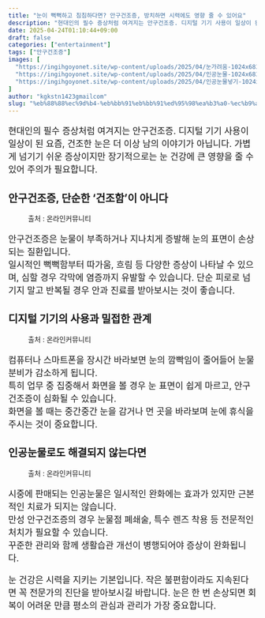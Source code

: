 ```yaml
---
title: "눈이 뻑뻑하고 침침하다면? 안구건조증, 방치하면 시력에도 영향 줄 수 있어요"
description: "현대인의 필수 증상처럼 여겨지는 안구건조증. 디지털 기기 사용이 일상이 된 요즘, 건조한 눈은 더 이상 남의 이야기가 아닙니다. 가볍게 넘기기 쉬운 증상이지만 장기적으로는 눈 건강에 큰 영향을 줄 수 있어 주의가 필요합니다."
date: 2025-04-24T01:10:44+09:00
draft: false
categories: ["entertainment"]
tags: ["안구건조증"]
images: [
  "https://ingihgoyonet.site/wp-content/uploads/2025/04/눈가려움-1024x683.png"
  "https://ingihgoyonet.site/wp-content/uploads/2025/04/인공눈물-1024x683.png"
  "https://ingihgoyonet.site/wp-content/uploads/2025/04/인공눈물넣기-1024x683.png"
]
author: "kgkstn1423gmailcom"
slug: "%eb%88%88%ec%9d%b4-%eb%bb%91%eb%bb%91%ed%95%98%ea%b3%a0-%ec%b9%a8%ec%b9%a8%ed%95%98%eb%8b%a4%eb%a9%b4-%ec%95%88%ea%b5%ac%ea%b1%b4%ec%a1%b0%ec%a6%9d-%eb%b0%a9%ec%b9%98%ed%95%98%eb%a9%b4-%ec%8b%9c"
---
```


<p style="font-size:18px">현대인의 필수 증상처럼 여겨지는 안구건조증. 디지털 기기 사용이 일상이 된 요즘, 건조한 눈은 더 이상 남의 이야기가 아닙니다. 가볍게 넘기기 쉬운 증상이지만 장기적으로는 눈 건강에 큰 영향을 줄 수 있어 주의가 필요합니다.</p> <h2 >안구건조증, 단순한 ‘건조함’이 아니다</h2> <figure ><img src="https://ingihgoyonet.site/wp-content/uploads/2025/04/눈가려움-1024x683.png" alt="" style="aspect-ratio:16/9;object-fit:cover"/><figcaption >출처 : 온라인커뮤니티</figcaption></figure> <p style="font-size:18px">안구건조증은 눈물이 부족하거나 지나치게 증발해 눈의 표면이 손상되는 질환입니다.<br>일시적인 뻑뻑함부터 따가움, 흐림 등 다양한 증상이 나타날 수 있으며, 심할 경우 각막에 염증까지 유발할 수 있습니다. 단순 피로로 넘기지 말고 반복될 경우 안과 진료를 받아보시는 것이 좋습니다.</p> <h2 >디지털 기기의 사용과 밀접한 관계</h2> <figure ><img src="https://ingihgoyonet.site/wp-content/uploads/2025/04/인공눈물-1024x683.png" alt="" style="aspect-ratio:16/9;object-fit:cover"/><figcaption >출처 : 온라인커뮤니티</figcaption></figure> <p style="font-size:18px">컴퓨터나 스마트폰을 장시간 바라보면 눈의 깜빡임이 줄어들어 눈물 분비가 감소하게 됩니다.<br>특히 업무 중 집중해서 화면을 볼 경우 눈 표면이 쉽게 마르고, 안구건조증이 심화될 수 있습니다.<br>화면을 볼 때는 중간중간 눈을 감거나 먼 곳을 바라보며 눈에 휴식을 주시는 것이 중요합니다.</p> <h2 >인공눈물로도 해결되지 않는다면</h2> <figure ><img src="https://ingihgoyonet.site/wp-content/uploads/2025/04/인공눈물넣기-1024x683.png" alt="" style="aspect-ratio:16/9;object-fit:cover"/><figcaption >출처 : 온라인커뮤니티</figcaption></figure> <p style="font-size:18px">시중에 판매되는 인공눈물은 일시적인 완화에는 효과가 있지만 근본적인 치료가 되지는 않습니다.<br>만성 안구건조증의 경우 눈물점 폐쇄술, 특수 렌즈 착용 등 전문적인 처치가 필요할 수 있습니다.<br>꾸준한 관리와 함께 생활습관 개선이 병행되어야 증상이 완화됩니다.</p> <p style="font-size:18px">눈 건강은 시력을 지키는 기본입니다. 작은 불편함이라도 지속된다면 꼭 전문가의 진단을 받아보시길 바랍니다. 눈은 한 번 손상되면 회복이 어려운 만큼 평소의 관심과 관리가 가장 중요합니다.</p>